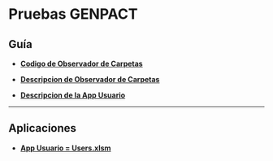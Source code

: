 # **Pruebas GENPACT**

## **Guía**

- **[Codigo de Observador de Carpetas](./ObservadorCarpetas/)**
- **[Descripcion de Observador de Carpetas](./ObservadorCarpetas/README.md)**

- **[Descripcion de la App Usuario](./VBA-Users/README.md)**

---

## **Aplicaciones**

- **[App Usuario = Users.xlsm](./VBA-Users/)**
